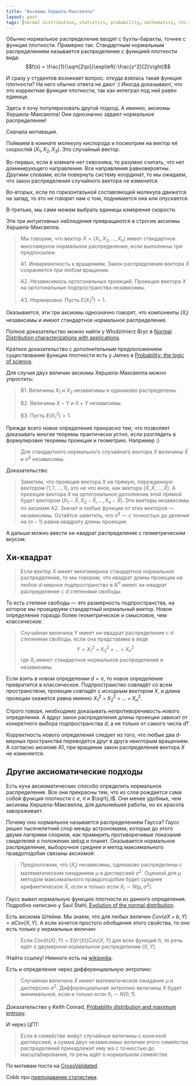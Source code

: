 ```yaml
---
title: "Аксиомы Хершела-Максвелла"
layout: post
tags: [normal distribution, statistics, probability, mathematics, chi-squared]
---
```


Обычно нормальное распределение вводят с бухты-барахты, точнее с функции плотности. 
Примерно так. Стандартным нормальным распределением называется распределение с функцией плотности вида:
$$f(x) = \frac{1}{\sqrt{2\pi}}\exp\left(-\frac{x^2}{2}\right)$$

И сразу у студентов возникает вопрос: откуда взялась такая функция плотности? 
На него обычно ответа не дают :) Иногда доказывают, что это корректная функция плотности, 
так как интеграл под ней равен единице.

Здесь я хочу популяризовать другой подход. А именно, аксиомы Хершела-Максвелла! 
Они однозначно задают нормальное распределение!

Сначала мотивация.

Поймаем в комнате молекулу кислорода и посмотрим на вектор её скоростей $(X_1, X_2, X_3)$.
Это случайный вектор. 

Во-первых, если в комнате нет сквозняка, то разумно считать, что нет доминирующего направления. 
Все направления равновероятны. 
Другими словами, если повернуть систему координат, то мы ожидаем, что закон распределения 
случайного вектора не изменится.

Во-вторых, если по горизонтальной составляющей молекула движется на запад, то это не говорит нам о том,
поднимается она или опускается. 

В-третьих, мы сами можем выбрать единицы измерения скорости. 

Эти три интуитивных наблюдения превращаются в строгие аксиомы Хершела-Максвелла. 


> Мы говорим, что вектор $X=(X_1, X_2, \ldots, X_n)$ имеет стандартное многомерное нормальное распределение, если выполнены три предпосылки:
>
> A1. Инвариантность к вращениям. Закон распределения вектора $X$ сохраняется при любом вращении. 
> 
> A2. Независимось ортогональных проекций. Проекции вектора $X$ на ортогональные подпространства независимы.
> 
> A3. Нормировка. Пусть $E(X_1^2)=1$.

Оказывается, эти три аксиомы однозначно говорят, что компоненты $(X_i)$ независимы и имеют стандартное нормальное распределение. 


Полное доказательство можно найти у Wlodzimierz Bryc в [Normal Distribution characterizations with applications](https://homepages.uc.edu/~brycwz/probab/charakt/charakt.pdf).

Краткое доказательство с дополнительным предположением существования функции плотности есть у James в [Probability: the logic of science](http://www-biba.inrialpes.fr/Jaynes/cc07s.pdf).


Для случая двух величин аксиомы Хершела-Максвелла можно упростить:

> B1. Величины $X_1$ и $X_2$ независимы и одинаково распределены. 
> 
> B2. Величины $X-Y$ и $X+Y$ независимы.
>
> В3. Пусть $E(X_1^2)=1$.

Прежде всего новое определение прекрасно тем, что позволяет доказывать многие теоремы практически устно, 
если разглядеть в формулировке теоремы проекции и геометрию. Например :)

> Для стандартного нормального случайного вектора $X$ величины $\bar X$ и $\hat\sigma^2$ независимы.

Доказательство:

> Заметим, что проекция вектора $X$ на прямую, порожденную вектором $(1, 1, \ldots, 1)$, это не что иное,
> как вектора $(\bar X, \bar X, \ldots, \bar X)$. А проекция вектора $X$ на ортогональное дополнение этой прямой 
> будет вектором $(X_1 - \bar X, X_2 - \bar X, \ldots, X_n - \bar X)$. Эти векторы независимы по аксиоме А2.
> Значит и любые функции от этих векторов — независимы. Остаётся заметить, что $\hat\sigma^2$ — с точностью до деления
> на $(n-1)$ равна квадрату длины проекции. 

А дальше можно ввести хи-квадрат распределение с геометрическим вкусом.


## Хи-квадрат

> Если вектор $X$ имеет многомерное стандартное нормальное распределение, то мы говорим, что 
> квадрат длины проекции на любое $d$-мерное подпространство в $\mathbb{R}^n$ имеет хи-квадрат распределение с $d$ степенями свободы.

То есть степени свободы — это размерность подпространства, на которое мы проецируем стандартный нормальный вектор.
Новое определение гораздо более геометрическое и смысловое, чем классическое:

> Случайная величина $Y$ имеет хи-квадрат распределение с $d$ степенями свободы, если она представима в виде 
> $$Y = X_1^2 + X_2^2 + \ldots + X_n^2$$
> где $X_i$ имеют стандартное нормальное распределение и независимы.

Если взять в новом определении $d=n$, то новое определение превратится в классическое.
Подпространство совпадёт со всем пространством, проекция
совпадёт с исходным вектором $X$, и длина проекции окажется равна именно $X_1^2 + X_2^2 + \ldots + X_n^2$.

Строго говоря, необходимо доказывать непротиворечивость нового определения.
А вдруг закон распределения длины проекции зависит от конкретного выбора подпространства $d$, а не только от самого числа $d$?

Корректность нового определения следует из того, что любые два $d$-мерных пространства переводятся друг в друга некоторым вращением.
А согласно аксиоме А1, при вращении закон распределения вектора $X$ не изменяется.


## Другие аксиоматические подходы


Есть куча аксиоматических способо определить нормальное распределение. 
Все они прекрасны тем, что из слов рождается сама собой функция плотности с $e$, $\pi$ и $\sqrt{.}$.
Они менее удобные, чем аксиомы Хершела-Максвелла, для дальнейшей работы, но их красота завораживает.

Почему оно нормальное называется распределением Гаусса? Гаусс решил тысячелетний спор между астрономами,
которые до этого двумя лагерями спорили, как примирить противоречивые показания свидетелей о положении звёзд и планет. 
Оказывается нормальное распределение, выборочное среднее и метод максимального правдоподобия связаны аксиомой:

> Предположим, что  $(X_i)$ независимы, одинаково распределены с математическим ожиданием $\mu$ и дисперсией $\sigma^2$.
> Оценкой для $\mu$ методом максимального правдоподобия будет среднее арифметическое $\bar X$, если и только если $X_i \sim N(\mu, \sigma^2)$.

Гаусс вывел нормальную функцию плотности из данного определения. Подробно написано у Saul Stahl, [Evolution of the normal distribution](https://www.maa.org/sites/default/files/pdf/upload_library/22/Allendoerfer/stahl96.pdf).

Есть аксиома Штейна. Мы знаем, что для любых величин $Cov(aX + b, Y) = aCov(X, Y)$. А если хочется простого обобщения этого свойства, то оно есть только у нормальных величин:

> Если $Cov(h(X),Y) = E(h'(X))Cov(X,Y)$ для всех функций $h$, то речь идёт о двумерном нормальном распределении $(X, Y)$.


!Найти ссылку! Немного есть на [wikipedia](https://en.wikipedia.org/wiki/Stein%27s_lemma).


Есть и определение через дифференциальную энтропию:

> Случайная величина $X$ имеет математическое ожидание $\mu$ и дисперсию $\sigma^2$. 
> Дифференциальная энтропию величины $X$ будет минимальной, если и только если $X_i \sim N(0;1)$.

Доказательство у Keith Conrad, [Probability distribution and maximum entropy](https://kconrad.math.uconn.edu//blurbs/analysis/entropypost.pdf).

И через ЦПТ:

> Если в семействе живут случайные величины с конечной дисперсией, а сумма двух независимых величин этого семейства распределений принадлежит ему же с точностью до масштабирования, то речь идёт о нормальном семействе.



По мотивам поста на [CrossValidated](https://stats.stackexchange.com/questions/4364).

Cobb про [преподавание статистики](http://chjs.mat.utfsm.cl/volumes/02/01/Cobb(2011).pdf).

